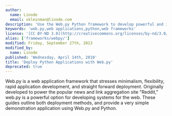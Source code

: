 ```yaml
---
author:
  name: Linode
  email: skleinman@linode.com
description: 'Use the Web.py Python framework to develop powerful and innovative web applications on'
keywords: 'web.py,web applications,python,web frameworks'
license: '[CC BY-ND 3.0](http://creativecommons.org/licenses/by-nd/3.0/us/)'
alias: ['frameworks/webpy/']
modified: Friday, September 27th, 2013
modified_by:
  name: Linode
published: 'Wednesday, April 14th, 2010'
title: 'Deploy Python Applications with Web.py'
deprecated: true
---
```


Web.py is a web application framework that stresses minimalism, flexibility, rapid application development, and straight forward deployment. Originally developed to power the popular news and link aggregation site "Reddit," web.py is a powerful option for developing systems for the web. These guides outline both deployment methods, and provide a very simple demonstration application using Web.py and Python.



